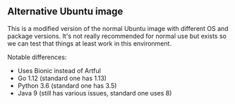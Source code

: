 Alternative Ubuntu image
------------------------

This is a modified version of the normal Ubuntu image with different
OS and package versions. It's not really recommended for normal use
but exists so we can test that things at least work in this environment.

Notable differences:
 - Uses Bionic instead of Artful
 - Go 1.12 (standard one has 1.13)
 - Python 3.6 (standard one has 3.5)
 - Java 9 (still has various issues, standard one uses 8)
